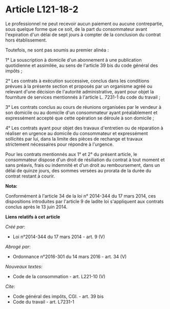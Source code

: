 # Article L121-18-2

Le professionnel ne peut recevoir aucun paiement ou aucune contrepartie, sous quelque forme que ce soit, de la part du
consommateur avant l'expiration d'un délai de sept jours à compter de la conclusion du contrat hors établissement. 

Toutefois, ne sont pas soumis au premier alinéa : 

1° La souscription à domicile d'un abonnement à une publication quotidienne et assimilée, au sens de l'article 39 bis du code
général des impôts ; 

2° Les contrats à exécution successive, conclus dans les conditions prévues à la présente section et proposés par un
organisme agréé ou relevant d'une décision de l'autorité administrative, ayant pour objet la fourniture de services
mentionnés à l'article L. 7231-1 du code du travail ; 

3° Les contrats conclus au cours de réunions organisées par le vendeur à son domicile ou au domicile d'un consommateur ayant
préalablement et expressément accepté que cette opération se déroule à son domicile ; 

4° Les contrats ayant pour objet des travaux d'entretien ou de réparation à réaliser en urgence au domicile du consommateur
et expressément sollicités par lui, dans la limite des pièces de rechange et travaux strictement nécessaires pour répondre à
l'urgence. 

Pour les contrats mentionnés aux 1° et 2° du présent article, le consommateur dispose d'un droit de résiliation du contrat à
tout moment et sans préavis, frais ou indemnité et d'un droit au remboursement, dans un délai de quinze jours, des sommes
versées au prorata de la durée du contrat restant à courir.

**Nota:**

Conformément à l'article 34 de la loi n° 2014-344 du 17 mars 2014, ces dispositions introduites par l'article 9 de ladite loi
s'appliquent aux contrats conclus après le 13 juin 2014.

**Liens relatifs à cet article**

_Créé par_:

  - Loi n°2014-344 du 17 mars 2014 - art. 9 (V)

_Abrogé par_:

  - Ordonnance n°2016-301 du 14 mars 2016 - art. 34 (V)

_Nouveaux textes_:

  - Code de la consommation - art. L221-10 (V)

_Cite_:

  - Code général des impôts, CGI. - art. 39 bis
  - Code du travail - art. L7231-1
